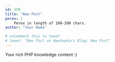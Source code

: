 ```yaml
---
id: 150
title: "New Post"
perex: |
    Perex in length of 100-200 chars.
author: "Your Name"

# uncomment this to tweet
# tweet: "New Post on #pehapkari Blog: New Post"
---
```


Your rich PHP knowledge content :)

